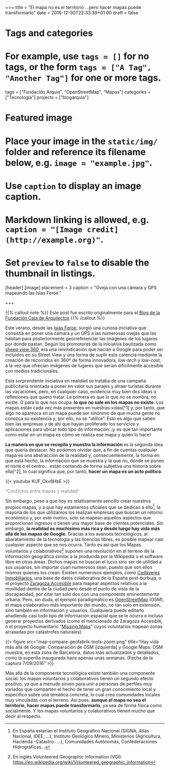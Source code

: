 +++
title = "El mapa no es el territorio …pero hacer mapas puede transformarlo"
date = 2016-12-30T22:33:39+01:00
draft = false

# Tags and categories
# For example, use `tags = []` for no tags, or the form `tags = ["A Tag", "Another Tag"]` for one or more tags.
tags = ["Fundación Arquia", "OpenStreetMap", "Mapas"]
categories = ["Tecnología"]
projects = ["blogarquia"]

# Featured image
# Place your image in the `static/img/` folder and reference its filename below, e.g. `image = "example.jpg"`.
# Use `caption` to display an image caption.
#   Markdown linking is allowed, e.g. `caption = "[Image credit](http://example.org)"`.
# Set `preview` to `false` to disable the thumbnail in listings.
[header]
[image]
placement = 3
caption = "Oveja con una cámara y GPS mapeando las Islas Feroe."

+++

{{% callout note %}}
Este post fue escrito originalmente para el [Blog de la Fundación Caja de Arquitectos](http://blogfundacion.arquia.es/2016/12/el-mapa-no-es-el-territorio-pero-hacer-mapas-puede-transformarlo/)
{{% /callout %}}

Este verano, desde las <a href="http://www.openstreetmap.org/relation/52939">Islas Feroe</a>, surgió una curiosa iniciativa que consistía en poner una cámara y un GPS a las numerosas ovejas que las habitan para posteriormente georreferenciar las imágenes de los lugares por donde pastan. Según los promotores de la iniciativa bautizada como <a href="http://visitfaroeislands.com/sheepview360/">sheep view </a><a href="http://visitfaroeislands.com/sheepview360/">360</a>, era una reivindicación que hacían a Google para poder ser incluidos en su Street View y una forma de suplir esta carencia mediante la creación de recorridos en 360º de forma innovadora, <em>low-tech</em> y <em>low-cost</em>, a la vez que ofrecían imágenes de lugares que serían difícilmente accesible con medios tradicionales.</p>
<p>Esta sorprendente iniciativa en realidad se trataba de una campaña publicitaria orientada a poner en valor sus parajes y atraer turistas durante las vacaciones, pero, en cualquier caso, evidencia muy bien dos ideas o reflexiones que quiero tratar. La primera es que lo que no se nombra, no existe. O para lo que nos ocupa: <strong>lo que no sale en los mapas no existe</strong>. Los mapas están cada vez más presentes en nuestras vidas[^1] y, por tanto, que algo no aparezca en un mapa puede ser sinónimo de que mucha gente no conozca su existencia y, por ello, no se “utilice”. Esto es algo que saben bien las empresas y de ahí que hayan proliferado los servicios y aplicaciones para ubicar todo tipo de información: ¡y es que tan importante como estar en un mapa es cómo se realiza ese mapa y quién lo hace!</p>
<p><strong>La manera en que se recopila y muestra la información </strong>es la segunda idea que quería destacar. No podemos olvidar que, a fin de cuentas cualquier mapa es una abstracción de la realidad y, consecuentemente, la forma en que está hecho, la información que se muestra y la que no, dónde se ponen el norte o el centro… están contando de forma subjetiva una historia sobre ella[^2], lo cual significa que, por tanto, <strong>hacer un mapa es un acto político</strong>.</p>

{{< youtube KUF_Ckv8HbE >}}

<span style="color: #808080">“Conflictos entre mapas y realidad”&nbsp;</span>

Sin embargo, pese a que hoy es relativamente sencillo crear nuestros propios mapas, y a que hay estamentos oficiales que se dedican a ello[^organismos-oficiales], la mayoría de los que utilizamos los realizan empresas que buscan un retorno económico y, por este motivo, solo se mapean aquellos aspectos que proporcionan ingresos o tienen una mayor base de clientes potenciales. Sin embargo, <strong>la realidad es muchísimo más rica y desde luego hay vida más allá de los mapas de Google</strong>. Gracias a los avances tecnológicos, al abaratamiento de la tecnología y las licencias libres, es posible mapear casi cualquier aspecto que se nos ocurra. Tanto es así que los Mapas voluntarios y colaborativos[^4] suponen una revolución en el terreno de la información geográfica similar a la producida por la Wikipedia o el software libre en otras áreas. Dichos mapas no buscan el lucro sino ser de utilidad a sus usuarios, sin importar cuan numerosos sean, puesto que son ellos mismos quienes los crean. Existen numerosos ejemplos, como <a href="http://cadaveresinmobiliarios.org/">Cadáveres Inmobiliarios</a>, una base de datos colaborativa de la España post-burbuja, o el proyecto <a href="http://zaccesible.usj.es/">Zaragoza Accesible</a> para mapear aspectos relativos a la movilidad dentro de la ciudad pero desde el punto de vista de la discapacidad, por citar tan solo dos con una componente eminentemente urbana. Pero, sin duda, el ejemplo paradigmático es <a href="http://openstreetmap.org/">OpenStreetMap</a> (OSM), el mapa colaborativo más importante del mundo, no tan solo en extensión, sino también en información y usuarios. Cualquiera puede editarlo añadiendo casi todo tipo de información espacial que se le ocurra e incluso generar proyectos derivados (como el mencionado de Zaragoza Accesible, o el proyecto humanitario “<a href="http://www.missingmaps.org/">Missing Maps</a>” cuyos voluntarios mapean zonas arrasadas por catástrofes naturales).

{{< figure src="map-compare-geofabrik-tools-zoom.png" title="Hay vida más allá de Google: Comparación de OSM (izquierda) y Google Maps. OSM muestra, en esta zona de Barcelona, datos más actualizados y detallados, como la superilla inaugurada hace apenas unas semanas. (Fecha de la captura 7/09/2016" >}}

<p>Más allá de la componente tecnológica existe también una componente social: los mapas voluntarios y colaborativos tienen un segundo efecto positivo, ya que a menudo sirven para unir a personas de perfiles muy variados que comparten el hecho de tener un gran conocimiento local y específico sobre una temática concreta, lo cual crea comunidades locales muy vinculadas con el terreno. Así pues, <strong>aunque el mapa no sea el territorio, hacer mapas puede transformarlo</strong>, ya sea de forma física como socialmente. Y los mapas voluntarios y colaborativos tienen mucho que decir al respecto.</p>

[^1]: Cada día usamos más aplicaciones y servicios para aspectos tan cotidianos como elegir donde cenamos, conocer nuevos lugares, seleccionar las rutas más cortas…
[^2]: Si te interesa el tema puedes leer <a  href="http://verne.elpais.com/verne/2015/04/14/articulo/1429016086_681676.html">este post</a> en el que desarrollan estos aspectos de forma muy didáctica.
[^organismos-oficiales]: En España estarían el Instituto Geográfico Nacional (SIGNA, Atlas Nacional, IDEE, …), Instituto Geológico Minero, Ministerios (Agricultura, Hacienda -Catastro- …), Comunidades Autónomas, Confederaciones Hidrográficas…
[^4]: En inglés Volunteered Geographic Information (VGI): <a  href="https://en.wikipedia.org/wiki/Volunteered_geographic_information">https://en.wikipedia.org/wiki/Volunteered_geographic_information</a>
